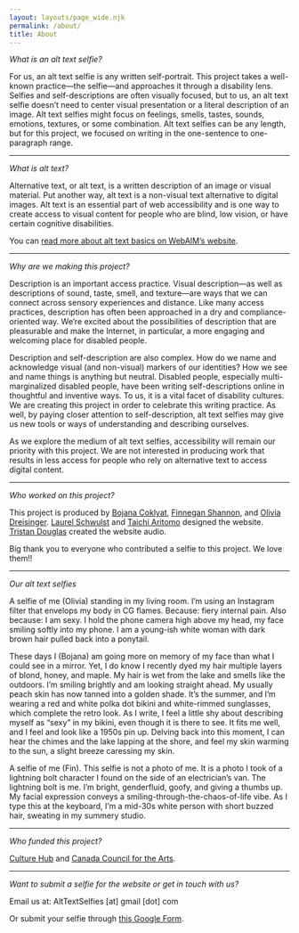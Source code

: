 ```yaml
---
layout: layouts/page_wide.njk
permalink: /about/
title: About
---
```

*What is an alt text selfie?*

For us, an alt text selfie is any written self-portrait. This project takes a well-known practice—the selfie—and approaches it through a disability lens. Selfies and self-descriptions are often visually focused, but to us, an alt text selfie doesn’t need to center visual presentation or a literal description of an image. Alt text selfies might focus on feelings, smells, tastes, sounds, emotions, textures, or some combination. Alt text selfies can be any length, but for this project, we focused on writing in the one-sentence to one-paragraph range.

- - -

*What is alt text?*

Alternative text, or alt text, is a written description of an image or visual material. Put another way, alt text is a non-visual text alternative to digital images. Alt text is an essential part of web accessibility and is one way to create access to visual content for people who are blind, low vision, or have certain cognitive disabilities.

You can <a href="https://webaim.org/techniques/alttext" target="_blank">read more about alt text basics on WebAIM’s website</a>.

- - -

*Why are we making this project?*

Description is an important access practice. Visual description—as well as descriptions of sound, taste, smell, and texture—are ways that we can connect across sensory experiences and distance. Like many access practices, description has often been approached in a dry and compliance-oriented way. We’re excited about the possibilities of description that are pleasurable and make the Internet, in particular, a more engaging and welcoming place for disabled people.

Description and self-description are also complex. How do we name and acknowledge visual (and non-visual) markers of our identities? How we see and name things is anything but neutral. Disabled people, especially multi-marginalized disabled people, have been writing self-descriptions online in thoughtful and inventive ways. To us, it is a vital facet of disability cultures. We are creating this project in order to celebrate this writing practice. As well, by paying closer attention to self-description, alt text selfies may give us new tools or ways of understanding and describing ourselves.

As we explore the medium of alt text selfies, accessibility will remain our priority with this project. We are not interested in producing work that results in less access for people who rely on alternative text to access digital content.

- - -

*Who worked on this project?*

This project is produced by <a href="https://blindambitionjc.com/" target="_blank">Bojana Coklyat</a>, <a href="https://shannonfinnegan.com/" target="_blank">Finnegan Shannon</a>, and <a href="https://oliviadreisinger.com/" target="_blank">Olivia Dreisinger</a>[](https://blindambitionjc.com/)[](https://shannonfinnegan.com/)[](https://oliviadreisinger.com/). <a href="https://laurelschwulst.com/" target="_blank">Laurel Schwulst</a> and <a href="https://taichiwi.com/" target="_blank">Taichi Aritomo</a>[](https://laurelschwulst.com/)[](https://taichiwi.com/) designed the website.  <a href="https://planet.mu/artists/antwood/" target="_blank">Tristan Douglas</a>[](https://laurelschwulst.com/)[](https://taichiwi.com/)[](https://planet.mu/artists/antwood/) created the website audio.

Big thank you to everyone who contributed a selfie to this project. We love them!!

- - -

*Our alt text selfies*

A selfie of me (Olivia) standing in my living room. I’m using an Instagram filter that envelops my body in CG flames. Because: fiery internal pain. Also because: I am sexy. I hold the phone camera high above my head, my face smiling softly into my phone. I am a young-ish white woman with dark brown hair pulled back into a ponytail.

These days I (Bojana) am going more on memory of my face than what I could see in a mirror. Yet, I do know I recently dyed my hair multiple layers of blond, honey, and maple. My hair is wet from the lake and smells like the outdoors. I’m smiling brightly and am looking straight ahead. My usually peach skin has now tanned into a golden shade. It’s the summer, and I’m wearing a red and white polka dot bikini and white-rimmed sunglasses, which complete the retro look. As I write, I feel a little shy about describing myself as “sexy” in my bikini, even though it is there to see. It fits me well, and I feel and look like a 1950s pin up. Delving back into this moment, I can hear the chimes and the lake lapping at the shore, and feel my skin warming to the sun, a slight breeze caressing my skin. 

A selfie of me (Fin). This selfie is not a photo of me. It is a photo I took of a lightning bolt character I found on the side of an electrician’s van. The lightning bolt is me. I’m bright, genderfluid, goofy, and giving a thumbs up. My facial expression conveys a smiling-through-the-chaos-of-life vibe. As I type this at the keyboard, I’m a mid-30s white person with short buzzed hair, sweating in my summery studio.

- - -

*Who funded this project?*

<a href="https://www.culturehub.org/shannon-finnegan" target="_blank">Culture Hub</a> and <a href="https://canadacouncil.ca/" target="_blank">Canada Council for the Arts</a>.[](https://www.culturehub.org/shannon-finnegan)

- - -

*Want to submit a selfie for the website or get in touch with us?*

Email us at: AltTextSelfies \[at] gmail \[dot] com

Or submit your selfie through <a href="https://forms.gle/GvqZ4daNT1czErhd8" target="_blank">this Google Form</a>.

